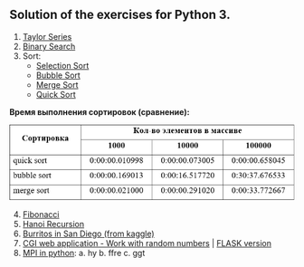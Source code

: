 ## Solution of the exercises for Python 3.

1. [Taylor Series](https://github.com/ZaytsevNS/python_practice/tree/main/taylor_series#taylor-series)
2. [Binary Search](https://github.com/ZaytsevNS/python_practice/blob/main/labs/binary_search.py)
3. Sort:
    - [Selection Sort](https://github.com/ZaytsevNS/python_practice/blob/main/labs/selection_sort.py)
    - [Bubble Sort](https://github.com/ZaytsevNS/python_practice/blob/main/labs/bubble_sort.py)
    - [Merge Sort](https://github.com/ZaytsevNS/python_practice/blob/main/labs/merge_sort.py)
    - [Quick Sort](https://github.com/ZaytsevNS/python_practice/blob/main/labs/quick_sort.py)

**Время выполнения сортировок (сравнение):**

![Time](https://github.com/ZaytsevNS/python_practice/blob/main/labs/sort_time.jpg)

4. [Fibonacci](https://github.com/ZaytsevNS/python_practice/blob/main/labs/fibonacci.py)
5. [Hanoi Recursion](https://github.com/ZaytsevNS/python_practice/blob/main/labs/hanoi_recursion.py)
6. [Burritos in San Diego (from kaggle)](https://github.com/ZaytsevNS/python_practice/blob/main/Burritos/README.md#burritos-in-san-diego)
7. [CGI web application - Work with random numbers](https://github.com/ZaytsevNS/python_practice/blob/main/work_with_rand_num/README.md) | [FLASK version](https://github.com/ZaytsevNS/flask_random_num#readme)
8. [MPI in python]():
    a. hy
    b. ffre
    c. ggt
